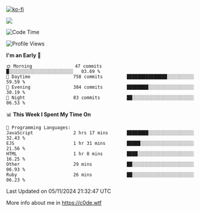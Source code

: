 [![ko-fi](https://ko-fi.com/img/githubbutton_sm.svg)](https://ko-fi.com/Z8Z4Y2LKX)

<a href="https://wakatime.com"><img src="https://wakatime.com/share/@c0dezin/b7f18a7c-ab3a-40b8-8bc7-b1b7bf71f1d6.svg" /></a>

<!--START_SECTION:waka-->
![Code Time](http://img.shields.io/badge/Code%20Time-138%20hrs%2034%20mins-blue)

![Profile Views](http://img.shields.io/badge/Profile%20Views-0-blue)

**I'm an Early 🐤** 

```text
🌞 Morning                47 commits          █░░░░░░░░░░░░░░░░░░░░░░░░   03.69 % 
🌆 Daytime                758 commits         ███████████████░░░░░░░░░░   59.59 % 
🌃 Evening                384 commits         ████████░░░░░░░░░░░░░░░░░   30.19 % 
🌙 Night                  83 commits          ██░░░░░░░░░░░░░░░░░░░░░░░   06.53 % 
```


📊 **This Week I Spent My Time On** 

```text
💬 Programming Languages: 
JavaScript               2 hrs 17 mins       ████████░░░░░░░░░░░░░░░░░   32.43 % 
EJS                      1 hr 31 mins        █████░░░░░░░░░░░░░░░░░░░░   21.56 % 
HTML                     1 hr 8 mins         ████░░░░░░░░░░░░░░░░░░░░░   16.25 % 
Other                    29 mins             ██░░░░░░░░░░░░░░░░░░░░░░░   06.93 % 
Ruby                     26 mins             ██░░░░░░░░░░░░░░░░░░░░░░░   06.23 % 
```


 Last Updated on 05/11/2024 21:32:47 UTC
<!--END_SECTION:waka-->

More info about me in https://c0de.wtf
